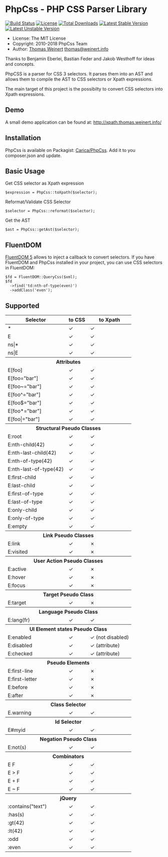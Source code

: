 # PhpCss - PHP CSS Parser Library

[![Build Status](https://travis-ci.org/ThomasWeinert/PhpCss.svg?branch=master)](https://travis-ci.org/ThomasWeinert/PhpCss)
[![License](https://poser.pugx.org/carica/phpcss/license.svg)](https://packagist.org/packages/carica/phpcss)
[![Total Downloads](https://poser.pugx.org/carica/phpcss/downloads.svg)](https://packagist.org/packages/carica/phpcss)
[![Latest Stable Version](https://poser.pugx.org/carica/phpcss/v/stable.svg)](https://packagist.org/packages/carica/phpcss)
[![Latest Unstable Version](https://poser.pugx.org/carica/phpcss/v/unstable.svg)](https://packagist.org/packages/carica/phpcss)

* License: The MIT License
* Copyright: 2010-2018 PhpCss Team
* Author: [Thomas Weinert](http://thomas.weinert.info) <thomas@weinert.info>

Thanks to Benjamin Eberlei, Bastian Feder and Jakob Westhoff for ideas and concepts.

PhpCSS is a parser for CSS 3 selectors. It parses them into an AST and allows them to compile the AST to CSS selectors or Xpath expressions.

The main target of this project is the possibilty to convert CSS selectors into Xpath expressions.

## Demo

A small demo application can be found at: http://xpath.thomas.weinert.info/

## Installation

PhpCss is available on Packagist: [Carica/PhpCss](https://packagist.org/packages/carica/phpcss).
Add it to you composer.json and update.

## Basic Usage

Get CSS selector as Xpath expression

    $expression = PhpCss::toXpath($selector);

Reformat/Validate CSS Selector

    $selector = PhpCss::reformat($selector);

Get the AST

    $ast = PhpCss::getAst($selector);


## FluentDOM

[FluentDOM 5](https://github.com/FluentDOM/FluentDOM) allows to inject a callback to convert selectors. If you have FluentDOM and PhpCss installed in your project, you can use CSS selectors in FluentDOM:

    $fd = FluentDOM::QueryCss($xml);
    $fd
      ->find('td:nth-of-type(even)')
      ->addClass('even');

## Supported

<table width="100%">
  <thead>
    <tr>
      <th>Selector</th><th>to CSS</th><th>to Xpath</th>
    </tr>
  </thead>
  <tbody>
    <tr>
      <td>*</td><td>✓</td><td>✓</td>
    </tr>
    <tr>
      <td>E</td><td>✓</td><td>✓</td>
    </tr>
    <tr>
      <td>ns|*</td><td>✓</td><td>✓</td>
    </tr>
    <tr>
      <td>ns|E</td><td>✓</td><td>✓</td>
    </tr>
    <tr>
      <th colspan="3">Attributes</th>
    </tr>
    <tr>
      <td>E[foo]</td><td>✓</td><td>✓</td>
    </tr>
    <tr>
      <td>E[foo="bar"]</td><td>✓</td><td>✓</td>
    </tr>
    <tr>
      <td>E[foo~="bar"]</td><td>✓</td><td>✓</td>
    </tr>
    <tr>
      <td>E[foo^="bar"]</td><td>✓</td><td>✓</td>
    </tr>
    <tr>
      <td>E[foo$="bar"]</td><td>✓</td><td>✓</td>
    </tr>
    <tr>
      <td>E[foo*="bar"]</td><td>✓</td><td>✓</td>
    </tr>
    <tr>
      <td>E[foo|="bar"]</td><td>✓</td><td>✓</td>
    </tr>
    <tr>
      <th colspan="3">Structural Pseudo Classes</th>
    </tr>
    <tr>
      <td>E:root</td><td>✓</td><td>✓</td>
    </tr>
    <tr>
      <td>E:nth-child(42)</td><td>✓</td><td>✓</td>
    </tr>
    <tr>
      <td>E:nth-last-child(42)</td><td>✓</td><td>✓</td>
    </tr>
    <tr>
      <td>E:nth-of-type(42)</td><td>✓</td><td>✓</td>
    </tr>
    <tr>
      <td>E:nth-last-of-type(42)</td><td>✓</td><td>✓</td>
    </tr>
    <tr>
      <td>E:first-child</td><td>✓</td><td>✓</td>
    </tr>
    <tr>
      <td>E:last-child</td><td>✓</td><td>✓</td>
    </tr>
    <tr>
      <td>E:first-of-type</td><td>✓</td><td>✓</td>
    </tr>
    <tr>
      <td>E:last-of-type</td><td>✓</td><td>✓</td>
    </tr>
    <tr>
      <td>E:only-child</td><td>✓</td><td>✓</td>
    </tr>
    <tr>
      <td>E:only-of-type</td><td>✓</td><td>✓</td>
    </tr>
    <tr>
      <td>E:empty</td><td>✓</td><td>✓</td>
    </tr>
    <tr>
      <th colspan="3">Link Pseudo Classes</th>
    </tr>
    <tr>
      <td>E:link</td><td>✓</td><td>✗</td>
    </tr>
    <tr>
      <td>E:visited</td><td>✓</td><td>✗</td>
    </tr>
    <tr>
      <th colspan="3">User Action Pseudo Classes</th>
    </tr>
    <tr>
      <td>E:active</td><td>✓</td><td>✗</td>
    </tr>
    <tr>
      <td>E:hover</td><td>✓</td><td>✗</td>
    </tr>
    <tr>
      <td>E:focus</td><td>✓</td><td>✗</td>
    </tr>
    <tr>
      <th colspan="3">Target Pseudo Class</th>
    </tr>
    <tr>
      <td>E:target</td><td>✓</td><td>✗</td>
    </tr>
    <tr>
      <th colspan="3">Language Pseudo Class</th>
    </tr>
    <tr>
      <td>E:lang(fr)</td><td>✓</td><td>✓</td>
    </tr>
    <tr>
      <th colspan="3">UI Element states Pseudo Class</th>
    </tr>
    <tr>
      <td>E:enabled</td><td>✓</td><td>✓ (not disabled)</td>
    </tr>
    <tr>
      <td>E:disabled</td><td>✓</td><td>✓ (attribute)</td>
    </tr>
    <tr>
      <td>E:checked</td><td>✓</td><td>✓ (attribute)</td>
    </tr>
    <tr>
      <th colspan="3">Pseudo Elements</th>
    </tr>
    <tr>
      <td>E:first-line</td><td>✓</td><td>✗</td>
    </tr>
    <tr>
      <td>E:first-letter</td><td>✓</td><td>✗</td>
    </tr>
    <tr>
      <td>E:before</td><td>✓</td><td>✗</td>
    </tr>
    <tr>
      <td>E:after</td><td>✓</td><td>✗</td>
    </tr>
    <tr>
      <th colspan="3">Class Selector</th>
    </tr>
    <tr>
      <td>E.warning</td><td>✓</td><td>✓</td>
    </tr>
    <tr>
      <th colspan="3">Id Selector</th>
    </tr>
    <tr>
      <td>E#myid</td><td>✓</td><td>✓</td>
    </tr>
    <tr>
      <th colspan="3">Negation Pseudo Class</th>
    </tr>
    <tr>
      <td>E:not(s)</td><td>✓</td><td>✓</td>
    </tr>
    <tr>
      <th colspan="3">Combinators</th>
    </tr>
    <tr>
      <td>E F</td><td>✓</td><td>✓</td>
    </tr>
    <tr>
      <td>E > F</td><td>✓</td><td>✓</td>
    </tr>
    <tr>
      <td>E + F</td><td>✓</td><td>✓</td>
    </tr>
    <tr>
      <td>E ~ F</td><td>✓</td><td>✓</td>
    </tr>
    <tr>
      <th colspan="3">jQuery</th>
    </tr>
    <tr>
      <td>:contains("text")</td><td>✓</td><td>✓</td>
    </tr>
    <tr>
      <td>:has(s)</td><td>✓</td><td>✓</td>
    </tr>
    <tr>
      <td>:gt(42)</td><td>✓</td><td>✓</td>
    </tr>
    <tr>
      <td>:lt(42)</td><td>✓</td><td>✓</td>
    </tr>
    <tr>
      <td>:odd</td><td>✓</td><td>✓</td>
    </tr>
    <tr>
      <td>:even</td><td>✓</td><td>✓</td>
    </tr>
  </tbody>
</table>

